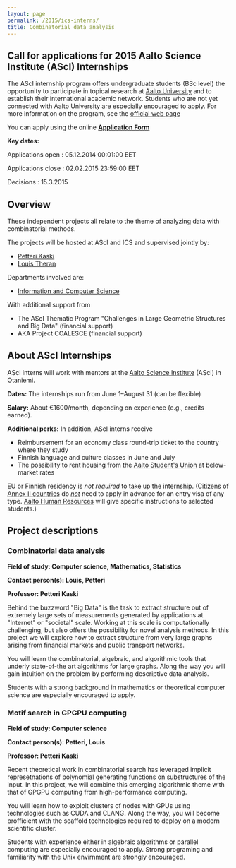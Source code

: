 ```yaml
---
layout: page
permalink: /2015/ics-interns/
title: Combinatorial data analysis
---
```


## Call for applications for 2015 Aalto Science Institute (AScI) Internships

The AScI internship program offers undergraduate students (BSc level) the opportunity to participate in topical research 
at [Aalto University][aalto] and to establish their international academic network.  Students who are not yet connected with Aalto University are especially encouraged to apply.  For more information on the program, see the [official web page][asciinterns]

[aalto]: http://aalto.fi/
[asciinterns]: http://asci.aalto.fi/en/internships/incoming_asci_interns/

You can apply using the online __[Application Form][apply]__

[apply]: https://eage.aalto.fi/?ff/HR_ASCI_2015

__Key dates:__

Applications open
: 05.12.2014 00:01:00 EET

Applications close
: 02.02.2015 23:59:00 EET

Decisions
: 15.3.2015

## Overview 

These  independent projects all relate to the theme of analyzing data with 
combinatorial methods.

The projects will be hosted at AScI and ICS and supervised jointly by:

* [Petteri Kaski][pk]
* [Louis Theran][lt]

[pk]: http://users.ics.aalto.fi/pkaski/
[lt]: http://theran.lt/


Departments involved are:

* [Information and Computer Science][ics]

[ics]: http://ics.aalto.fi

With additional support from 

* The AScI Thematic Program "Challenges in Large Geometric Structures and Big Data" (financial support)
* AKA Project COALESCE (financial support)


## About AScI Internships

AScI interns will work with mentors at the [Aalto Science Institute][asci] (AScI) 
in Otaniemi.  

__Dates:__ The internships run from June 1–August 31 (can be flexible)

__Salary:__ About €1600/month, depending on experience (e.g., credits earned).

__Additional perks:__ In addition, AScI interns receive

* Reimbursement for an economy class round-trip ticket to the country where they study
* Finnish language and culture classes in June and July
* The possibility to rent housing  from the [Aalto Student's Union][ayy] at below-market rates

EU or Finnish residency is _not required_ to take up the internship.  (Citizens of 
[Annex II countries][annexii] do _[not][visafree]_ need to apply in advance 
for an entry visa of any type. [Aalto Human Resources][hr] will give specific 
instructions to selected students.)

[ascicall]: http://asci.aalto.fi/en/internships/incoming_asci_interns/information_on_asci_internship/
[asci]: http://asci.aalto.fi/
[ayy]: http://ayy.fi/en/housing/
[annexii]: https://en.wikipedia.org/wiki/Visa_policy_of_the_Schengen_Area#Visa_exemptions
[hr]: http://sci.aalto.fi/en/contact/service_units/hr-palvelut/
[visafree]: http://www.formin.fi/public/default.aspx?nodeid=15719&contentlan=2&culture=en-US


## Project descriptions 

### Combinatorial data analysis

__Field of study: Computer science, Mathematics, Statistics__

__Contact person(s): Louis, Petteri__

__Professor: Petteri Kaski__

Behind the buzzword "Big Data" is the task to extract structure out of extremely 
large sets of measurements generated by applications at "Internet" or "societal"
scale.  Working at this scale is computationally challenging, but also offers
the possibility for novel analysis methods.  In this project we will explore 
how to extract structure from very large graphs arising from financial markets
and public transport networks.

You will learn the combinatorial, algebraic, and algorithmic tools that 
underly state-of-the art algorithms for large graphs.  Along the way 
you will gain intuition on the problem by performing descriptive data 
analysis.

Students with a strong background in mathematics or theoretical computer science
are especially encouraged to apply.

### Motif search in GPGPU computing

__Field of study: Computer science__

__Contact person(s): Petteri, Louis__

__Professor: Petteri Kaski__

Recent theoretical work in combinatorial search has leveraged
implicit represetnations of polynomial generating functions 
on substructures of the input.  In this project, we will 
combine this emerging algorithmic theme with that of GPGPU computing
from high-performance computing.

You will learn how to exploit clusters of nodes with  GPUs 
using technologies such as CUDA and CLANG.  Along the way, you will
become profficient with the scaffold technologies required to 
deploy on a modern scientific cluster.

Students with experience either in algebraic algorithms or 
parallel computing are especially encouraged to apply.  Strong 
programing and familiarity with the Unix envirnment are 
strongly encouraged.



